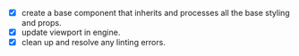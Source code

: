 - [x] create a base component that inherits and processes all the base styling and props.
- [x] update viewport in engine.
- [x] clean up and resolve any linting errors.